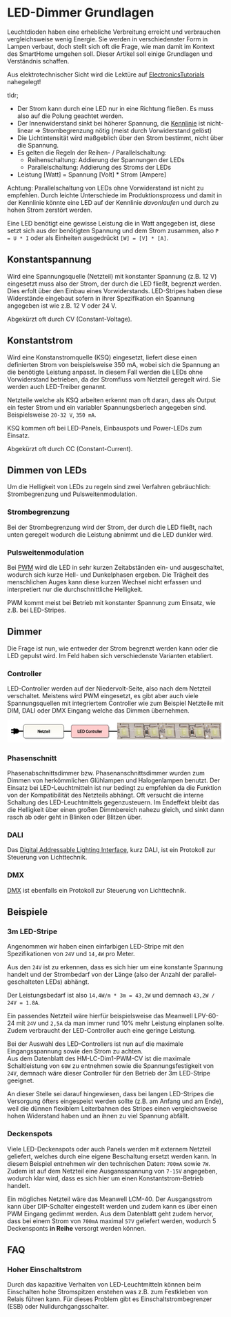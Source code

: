 # LED-Dimmer Grundlagen

Leuchtdioden haben eine erhebliche Verbreitung erreicht und verbrauchen vergleichsweise wenig Energie.
Sie werden in verschiedenster Form in Lampen verbaut, doch stellt sich oft die Frage, wie man damit
im Kontext des SmartHome umgehen soll. Dieser Artikel soll einige Grundlagen und Verständnis schaffen.

Aus elektrotechnischer Sicht wird die Lektüre auf
[ElectronicsTutorials](https://www.electronics-tutorials.ws/de/dioden/leuchtdiode.html) nahegelegt!

tldr;
* Der Strom kann durch eine LED nur in eine Richtung fließen. Es muss also auf die Polung geachtet werden.
* Der Innenwiderstand sinkt bei höherer Spannung, die [Kennlinie](https://de.wikipedia.org/wiki/Leuchtdiode#/media/Datei:Ledwhitecharcurp.png) ist nicht-linear
  => Strombegrenzung nötig (meist durch Vorwiderstand gelöst)
* Die Lichtintensität wird maßgeblich über den Strom bestimmt, nicht über die Spannung.
* Es gelten die Regeln der Reihen- / Parallelschaltung:
  * Reihenschaltung: Addierung der Spannungen der LEDs
  * Parallelschaltung: Addierung des Stroms der LEDs
* Leistung [Watt] = Spannung [Volt] * Strom [Ampere]

Achtung: Parallelschaltung von LEDs ohne Vorwiderstand ist nicht zu empfehlen. Durch leichte Unterschiede 
im Produktionsprozess und damit in der Kennlinie könnte eine LED auf der Kennlinie *davonlaufen* und 
durch zu hohen Strom zerstört werden.

Eine LED benötigt eine gewisse Leistung die in Watt angegeben ist,
diese setzt sich aus der benötigten Spannung und dem Strom zusammen, also `P = U * I`
oder als Einheiten ausgedrückt `[W] = [V] * [A]`.



## Konstantspannung

Wird eine Spannungsquelle (Netzteil) mit konstanter Spannung (z.B. 12 V) eingesetzt 
muss also der Strom, der durch die LED fließt, begrenzt werden. Dies erfolt über
den Einbau eines Vorwiderstands. LED-Stripes haben diese Widerstände eingebaut
sofern in ihrer Spezifikation ein Spannung angegeben ist wie z.B. 12 V oder 24 V.

Abgekürzt oft durch CV (Constant-Voltage).


## Konstantstrom

Wird eine Konstanstromquelle (KSQ) eingesetzt, liefert diese einen definierten Strom
von beispielsweise 350 mA, wobei sich die Spannung an die benötigte Leistung anpasst.
In diesem Fall werden die LEDs ohne Vorwiderstand betrieben, da der Stromfluss vom
Netzteil geregelt wird. Sie werden auch LED-Treiber genannt.

Netzteile welche als KSQ arbeiten erkennt man oft daran, dass als Output
ein fester Strom und ein variabler Spannungsberiech angegeben sind. Beispielsweise
`20-32 V`, `350 mA`.

KSQ kommen oft bei LED-Panels, Einbauspots und Power-LEDs zum Einsatz.

Abgekürzt oft durch CC (Constant-Current).


## Dimmen von LEDs

Um die Helligkeit von LEDs zu regeln sind zwei Verfahren gebräuchlich: Strombegrenzung und Pulsweitenmodulation. 

### Strombegrenzung

Bei der Strombegrenzung wird der Strom, der durch die LED fließt, nach unten geregelt wodurch
die Leistung abnimmt und die LED dunkler wird.

### Pulsweitenmodulation

Bei [PWM](https://de.wikipedia.org/wiki/Pulsdauermodulation) wird die LED in sehr kurzen
Zeitabständen ein- und ausgeschaltet, wodurch sich kurze Hell- und Dunkelphasen ergeben.
Die Trägheit des menschlichen Auges kann diese kurzen Wechsel nicht erfassen
und interpretiert nur die durchschnittliche Helligkeit.

PWM kommt meist bei Betrieb mit konstanter Spannung zum Einsatz, wie z.B. bei LED-Stripes.


## Dimmer

Die Frage ist nun, wie entweder der Strom begrenzt werden kann oder die LED
gepulst wird. Im Feld haben sich verschiedenste Varianten etabliert.

### Controller

LED-Controller werden auf der Niedervolt-Seite, also nach dem Netzteil verschaltet.
Meistens wird PWM eingesetzt, es gibt aber auch viele Spannungsquellen mit integriertem
Controller wie zum Beispiel Netzteile mit DIM, DALI oder DMX Eingang welche das Dimmen übernehmen.

![Netzteil - Controller - LED-Stripe](./images/Netzteil-LED-Controller-Stripe.png)

### Phasenschnitt

Phasenabschnittsdimmer bzw. Phasenanschnittsdimmer wurden zum Dimmen von herkömmlichen
Glühlampen und Halogenlampen benutzt. Der Einsatz bei LED-Leuchtmitteln ist nur bedingt
zu empfehlen da die Funktion von der Kompatibilität des Netzteils abhängt. 
Oft versucht die interne Schaltung des LED-Leuchtmittels gegenzusteuern. Im Endeffekt 
bleibt das die Helligkeit über einen großen Dimmbereich nahezu gleich, und sinkt dann 
rasch ab oder geht in Blinken oder Blitzen über.

### DALI

Das [Digital Addressable Lighting Interface](https://de.wikipedia.org/wiki/Digital_Addressable_Lighting_Interface),
 kurz DALI, ist ein Protokoll zur Steuerung von Lichttechnik. 

### DMX

[DMX](https://de.wikipedia.org/wiki/DMX_(Lichttechnik)) ist ebenfalls ein Protokoll zur Steuerung von Lichttechnik.


## Beispiele

### 3m LED-Stripe

Angenommen wir haben einen einfarbigen LED-Stripe mit den Spezifikationen von `24V` und `14,4W` pro Meter.

Aus den `24V` ist zu erkennen, dass es sich hier um eine konstante Spannung handelt und der Strombedarf
von der Länge (also der Anzahl der parallel-geschalteten LEDs) abhängt.

Der Leistungsbedarf ist also `14,4W/m * 3m = 43,2W` und demnach `43,2W / 24V = 1.8A`. 

Ein passendes Netzteil wäre hierfür beispielsweise das Meanwell LPV-60-24 mit `24V` und `2,5A` da man
immer rund 10% mehr Leistung einplanen sollte. Zudem verbraucht der LED-Controller auch eine geringe Leistung.

Bei der Auswahl des LED-Controllers ist nun auf die maximale Eingangsspannung sowie den Strom zu achten.  
Aus dem Datenblatt des HM-LC-Dim1-PWM-CV ist die maximale Schaltleistung von `60W` zu entnehmen sowie
die Spannungsfestigkeit von `24V`, demnach wäre dieser Controller für den Betrieb der 3m LED-Stripe geeignet.

An dieser Stelle sei darauf hingewiesen, dass bei langen LED-Stripes die Versorgung öfters eingespeist werden
sollte (z.B. am Anfang und am Ende), weil die dünnen flexiblem Leiterbahnen des Stripes einen vergleichsweise 
hohen Widerstand haben und an ihnen zu viel Spannung abfällt.

### Deckenspots

Viele LED-Deckenspots oder auch Panels werden mit externem Netzteil geliefert, welches durch
eine eigene Beschaltung ersetzt werden kann. In diesem Beispiel entnehmen wir den technischen Daten:
`700mA` sowie `7W`. Zudem ist auf dem Netzteil eine Ausgansspannung von `7-15V` angegeben, wodurch
klar wird, dass es sich hier um einen Konstantstrom-Betrieb handelt.

Ein mögliches Netzteil wäre das Meanwell LCM-40. Der Ausgangsstrom kann über DIP-Schalter
eingestellt werden und zudem kann es über einen PWM Eingang gedimmt werden. Aus dem Datenblatt
geht zudem hervor, dass bei einem Strom von `700mA` maximal `57V` geliefert werden, wodurch 5
Deckensponts **in Reihe** versorgt werden können.


## FAQ

### Hoher Einschaltstrom

Durch das kapazitive Verhalten von LED-Leuchtmitteln können beim Einschalten hohe Stromspitzen enstehen was z.B. zum 
Festkleben von Relais führen kann. Für dieses Problem gibt es Einschaltstrombegrenzer (ESB) oder Nulldurchgangsschalter.
